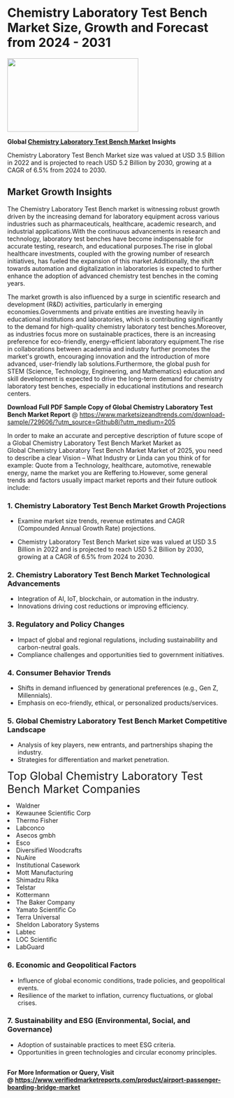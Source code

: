 <H1>Chemistry Laboratory Test Bench Market Size, Growth and Forecast from 2024 - 2031</H1><img class="aligncenter size-medium wp-image-584254" src="https://thirdeyenews.in/wp-content/uploads/2024/09/Global-Market-Research-300x168.jpeg" alt="" width="300" height="168" /><p><strong>Global&nbsp;<a href="https://www.marketsizeandtrends.com/download-sample/729606/?utm_source=Github8j?utm_medium=205">Chemistry Laboratory Test Bench Market</a> Insights</strong></p><p>Chemistry Laboratory Test Bench Market size was valued at USD 3.5 Billion in 2022 and is projected to reach USD 5.2 Billion by 2030, growing at a CAGR of 6.5% from 2024 to 2030.</p><p><h2>Market Growth Insights</h2> <p>The Chemistry Laboratory Test Bench market is witnessing robust growth driven by the increasing demand for laboratory equipment across various industries such as pharmaceuticals, healthcare, academic research, and industrial applications.With the continuous advancements in research and technology, laboratory test benches have become indispensable for accurate testing, research, and educational purposes.The rise in global healthcare investments, coupled with the growing number of research initiatives, has fueled the expansion of this market.Additionally, the shift towards automation and digitalization in laboratories is expected to further enhance the adoption of advanced chemistry test benches in the coming years.</p> <p>The market growth is also influenced by a surge in scientific research and development (R&D) activities, particularly in emerging economies.Governments and private entities are investing heavily in educational institutions and laboratories, which is contributing significantly to the demand for high-quality chemistry laboratory test benches.Moreover, as industries focus more on sustainable practices, there is an increasing preference for eco-friendly, energy-efficient laboratory equipment.The rise in collaborations between academia and industry further promotes the market's growth, encouraging innovation and the introduction of more advanced, user-friendly lab solutions.Furthermore, the global push for STEM (Science, Technology, Engineering, and Mathematics) education and skill development is expected to drive the long-term demand for chemistry laboratory test benches, especially in educational institutions and research centers.<p><span class=""><strong>Download Full PDF Sample Copy of Global Chemistry Laboratory Test Bench Market Report</strong> @ <a href="https://www.marketsizeandtrends.com/download-sample/729606/?utm_source=Github8j?utm_medium=205" target="_blank">https://www.marketsizeandtrends.com/download-sample/729606/?utm_source=Github8j?utm_medium=205</a></span></p><p>In order to make an accurate and perceptive description of future scope of a Global&nbsp;Chemistry Laboratory Test Bench Market Market as Global&nbsp;Chemistry Laboratory Test Bench Market Market of 2025, you need to describe a clear Vision &ndash; What Industry or Linda can you think of for example: Quote from a Technology, healthcare, automotive, renewable energy, name the market you are Reffering to.However, some general trends and factors usually impact market reports and their future outlook include:</p><h3>1.&nbsp;<strong>Chemistry Laboratory Test Bench Market Growth Projections</strong></h3><ul><li>Examine market size trends, revenue estimates and CAGR (Compounded Annual Growth Rate) projections.</li><li><p>Chemistry Laboratory Test Bench Market size was valued at USD 3.5 Billion in 2022 and is projected to reach USD 5.2 Billion by 2030, growing at a CAGR of 6.5% from 2024 to 2030.</p></li></ul><h3>2.&nbsp;<strong>Chemistry Laboratory Test Bench Market Technological Advancements</strong></h3><ul><li>Integration of AI, IoT, blockchain, or automation in the industry.</li><li>Innovations driving cost reductions or improving efficiency.</li></ul><h3>3.&nbsp;<strong>Regulatory and Policy Changes</strong></h3><ul><li>Impact of global and regional regulations, including sustainability and carbon-neutral goals.</li><li>Compliance challenges and opportunities tied to government initiatives.</li></ul><h3>4.&nbsp;<strong>Consumer Behavior Trends</strong></h3><ul><li>Shifts in demand influenced by generational preferences (e.g., Gen Z, Millennials).</li><li>Emphasis on eco-friendly, ethical, or personalized products/services.</li></ul><h3>5.&nbsp;<strong>Global Chemistry Laboratory Test Bench Market Competitive Landscape</strong></h3><ul><li>Analysis of key players, new entrants, and partnerships shaping the industry.</li><li>Strategies for differentiation and market penetration.</li></ul><p data-pm-slice="1 1 []"><span style="color: inherit; font-family: inherit; font-size: 25px;">Top Global Chemistry Laboratory Test Bench Market Companies</span></p><div class="" data-test-id=""><p><li>Waldner</li><li> Kewaunee Scientific Corp</li><li> Thermo Fisher</li><li> Labconco</li><li> Asecos gmbh</li><li> Esco</li><li> Diversified Woodcrafts</li><li> NuAire</li><li> Institutional Casework</li><li> Mott Manufacturing</li><li> Shimadzu Rika</li><li> Telstar</li><li> Kottermann</li><li> The Baker Company</li><li> Yamato Scientific Co</li><li> Terra Universal</li><li> Sheldon Laboratory Systems</li><li> Labtec</li><li> LOC Scientific</li><li> LabGuard</li></p></div><h3>6.&nbsp;<strong>Economic and Geopolitical Factors</strong></h3><ul><li>Influence of global economic conditions, trade policies, and geopolitical events.</li><li>Resilience of the market to inflation, currency fluctuations, or global crises.</li></ul><h3>7.&nbsp;<strong>Sustainability and ESG (Environmental, Social, and Governance)</strong></h3><ul><li>Adoption of sustainable practices to meet ESG criteria.</li><li>Opportunities in green technologies and circular economy principles.</li></ul><h2><strong style="font-size: 14px;">For More Information or Query, Visit @&nbsp;</strong><a style="background-color: #ffffff; font-size: 14px;" href="https://www.marketsizeandtrends.com/report/chemistry-laboratory-test-bench-market/" target="_blank">https://www.verifiedmarketreports.com/product/airport-passenger-boarding-bridge-market</a></h2>